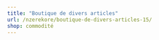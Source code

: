 ```yaml
---
title: "Boutique de divers articles"
url: /nzerekore/boutique-de-divers-articles-15/
shop: commodité
---
```

